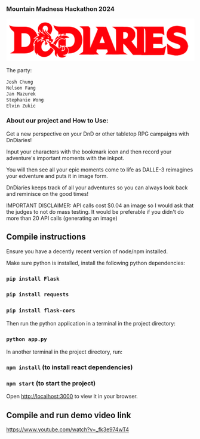 ### Mountain Madness Hackathon 2024

![screenshot](src/Assets/logo_dndiaries_1.png)

The party:

    Josh Chung
    Nelson Fang
    Jan Mazurek
    Stephanie Wong
    Elvin Zukic


### About our project and How to Use:
Get a new perspective on your DnD or other tabletop RPG campaigns with DnDiaries!

Input your characters with the bookmark icon and then record your adventure's important moments with the inkpot.

You will then see all your epic moments come to life as DALLE-3 reimagines your edventure and puts it in image form.

DnDiaries keeps track of all your adventures so you can always look back and reminisce on the good times!

IMPORTANT DISCLAIMER: API calls cost $0.04 an image so I would ask that the judges to not do mass testing. It would be preferable if you didn't do more than 20 API calls (generating an image)

## Compile instructions

Ensure you have a decently recent version of node/npm installed.

Make sure python is installed, install the following python dependencies:

### `pip install Flask`
### `pip install requests`
### `pip install flask-cors`

Then run the python application in a terminal in the project directory:

### `python app.py`

In another terminal in the project directory, run:

### `npm install` (to install react dependencies)

### `npm start` (to start the project)

Open [http://localhost:3000](http://localhost:3000) to view it in your browser.

## Compile and run demo video link

https://www.youtube.com/watch?v=_fk3e974wT4